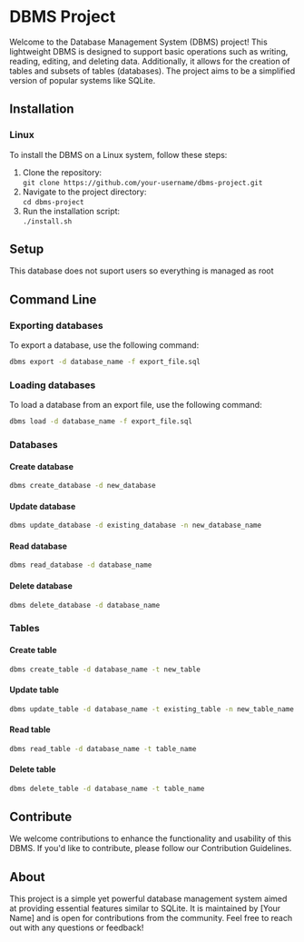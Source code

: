 # DBMS Project
Welcome to the Database Management System (DBMS) project! This lightweight DBMS is designed to support basic operations such as writing, reading, editing, and deleting data. Additionally, it allows for the creation of tables and subsets of tables (databases). The project aims to be a simplified version of popular systems like SQLite.

## Installation
### Linux
To install the DBMS on a Linux system, follow these steps:

1. Clone the repository: <br>`git clone https://github.com/your-username/dbms-project.git`
2. Navigate to the project directory: <br>`cd dbms-project`
3. Run the installation script: <br>`./install.sh`

## Setup
This database does not suport users so everything is managed as root

## Command Line
### Exporting databases
To export a database, use the following command:
```bash
dbms export -d database_name -f export_file.sql
```
### Loading databases
To load a database from an export file, use the following command:
 ```bash
 dbms load -d database_name -f export_file.sql
 ```

### Databases
#### Create database
```bash
dbms create_database -d new_database
```
#### Update database
```bash
dbms update_database -d existing_database -n new_database_name
```
#### Read database
```bash
dbms read_database -d database_name
```
#### Delete database
```bash
dbms delete_database -d database_name
```

### Tables
#### Create table
```bash
dbms create_table -d database_name -t new_table
```
#### Update table
```bash
dbms update_table -d database_name -t existing_table -n new_table_name
```
#### Read table
```bash
dbms read_table -d database_name -t table_name
```
#### Delete table
```bash
dbms delete_table -d database_name -t table_name
```

## Contribute
We welcome contributions to enhance the functionality and usability of this DBMS. If you'd like to contribute, please follow our Contribution Guidelines.

## About
This project is a simple yet powerful database management system aimed at providing essential features similar to SQLite. It is maintained by [Your Name] and is open for contributions from the community. Feel free to reach out with any questions or feedback!